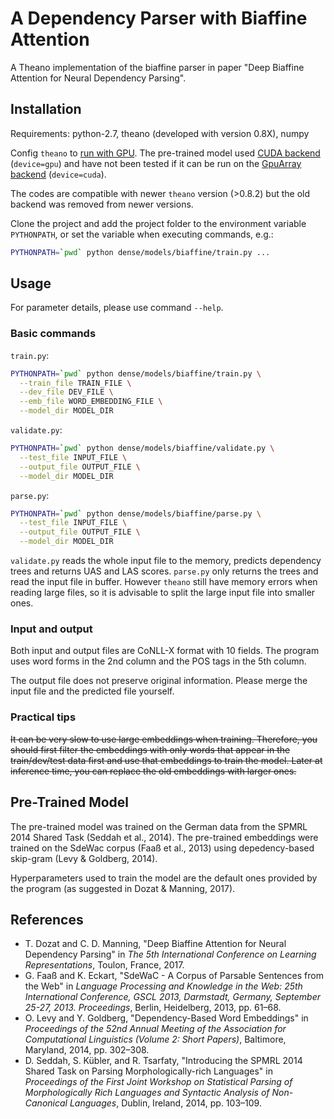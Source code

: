 # A Dependency Parser with Biaffine Attention

A Theano implementation of the biaffine parser in paper "Deep Biaffine Attention for Neural Dependency Parsing".


## Installation

Requirements: python-2.7, theano (developed with version 0.8X), numpy

Config `theano` to [run with GPU](http://deeplearning.net/software/theano_versions/0.8.X/tutorial/using_gpu.html). The pre-trained model used [CUDA backend](http://deeplearning.net/software/theano_versions/0.8.X/tutorial/using_gpu.html#cuda-backend) (`device=gpu`) and have not been tested if it can be run on the [GpuArray backend](http://deeplearning.net/software/theano_versions/0.8.X/tutorial/using_gpu.html#gpuarray-backend) (`device=cuda`).

The codes are compatible with newer `theano` version (>0.8.2) but the old backend was removed from newer versions.

Clone the project and add the project folder to the environment variable `PYTHONPATH`, or set the variable when executing commands, e.g.:
```bash
PYTHONPATH=`pwd` python dense/models/biaffine/train.py ...
```

## Usage

For parameter details, please use command `--help`.

### Basic commands

`train.py`:
```bash
PYTHONPATH=`pwd` python dense/models/biaffine/train.py \
  --train_file TRAIN_FILE \
  --dev_file DEV_FILE \
  --emb_file WORD_EMBEDDING_FILE \
  --model_dir MODEL_DIR
```

`validate.py`:
```bash
PYTHONPATH=`pwd` python dense/models/biaffine/validate.py \
  --test_file INPUT_FILE \
  --output_file OUTPUT_FILE \
  --model_dir MODEL_DIR
```

`parse.py`:
```bash
PYTHONPATH=`pwd` python dense/models/biaffine/parse.py \
  --test_file INPUT_FILE \
  --output_file OUTPUT_FILE \
  --model_dir MODEL_DIR
```

`validate.py` reads the whole input file to the memory, predicts dependency trees and returns UAS and LAS scores. `parse.py` only returns the trees and read the input file in buffer. However `theano` still have memory errors when reading large files, so it is advisable to split the large input file into smaller ones.

### Input and output

Both input and output files are CoNLL-X format with 10 fields. The program uses word forms in the 2nd column and the POS tags in the 5th column.

The output file does not preserve original information. Please merge the input file and the predicted file yourself.

### Practical tips

~~It can be very slow to use large embeddings when training. Therefore, you should first filter the embeddings with only words that appear in the train/dev/test data first and use that embeddings to train the model. Later at inference time, you can replace the old embeddings with larger ones.~~


## Pre-Trained Model

The pre-trained model was trained on the German data from the SPMRL 2014 Shared Task (Seddah et al., 2014). The pre-trained embeddings were trained on the SdeWac corpus (Faaß et al., 2013) using depedency-based skip-gram (Levy & Goldberg, 2014).

Hyperparameters used to train the model are the default ones provided by the program (as suggested in Dozat & Manning, 2017).


## References

 - T. Dozat and C. D. Manning, "Deep Biaffine Attention for Neural Dependency Parsing" in *The 5th International Conference on Learning Representations*, Toulon, France, 2017.
 - G. Faaß and K. Eckart, "SdeWaC - A Corpus of Parsable Sentences from the Web" in *Language Processing and Knowledge in the Web: 25th International Conference, GSCL 2013, Darmstadt, Germany, September 25-27, 2013. Proceedings*, Berlin, Heidelberg, 2013, pp. 61–68.
 - O. Levy and Y. Goldberg, "Dependency-Based Word Embeddings" in *Proceedings of the 52nd Annual Meeting of the Association for Computational Linguistics (Volume 2: Short Papers)*, Baltimore, Maryland, 2014, pp. 302–308.
 - D. Seddah, S. Kübler, and R. Tsarfaty, "Introducing the SPMRL 2014 Shared Task on Parsing Morphologically-rich Languages" in *Proceedings of the First Joint Workshop on Statistical Parsing of Morphologically Rich Languages and Syntactic Analysis of Non-Canonical Languages*, Dublin, Ireland, 2014, pp. 103–109.